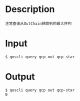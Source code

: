 # Description
```
正常查询从OutChain获取到的最大序列
```
# Input
```
$ qoscli query qcp out qcp-star
```
# Output
```
$ qoscli query qcp out qcp-star
0
```